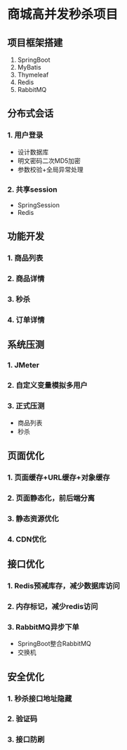# 商城高并发秒杀项目
## 项目框架搭建
1. SpringBoot
2. MyBatis
3. Thymeleaf
4. Redis
5. RabbitMQ
## 分布式会话
### 1. 用户登录
- 设计数据库
- 明文密码二次MD5加密
- 参数校验+全局异常处理
### 2. 共享session
- SpringSession
- Redis
## 功能开发
### 1. 商品列表
### 2. 商品详情
### 3. 秒杀
### 4. 订单详情
## 系统压测
### 1. JMeter
### 2. 自定义变量模拟多用户
### 3. 正式压测
- 商品列表
- 秒杀
## 页面优化
### 1. 页面缓存+URL缓存+对象缓存
### 2. 页面静态化，前后端分离
### 3. 静态资源优化
### 4. CDN优化
## 接口优化
### 1. Redis预减库存，减少数据库访问
### 2. 内存标记，减少redis访问
### 3. RabbitMQ异步下单
- SpringBoot整合RabbitMQ
- 交换机
## 安全优化
### 1. 秒杀接口地址隐藏
### 2. 验证码
### 3. 接口防刷